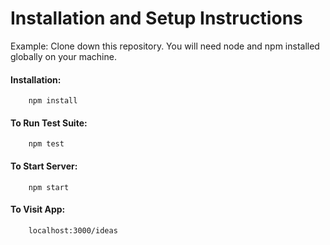 # Installation and Setup Instructions
Example:
Clone down this repository. You will need node and npm installed globally on your machine.

#### Installation:

```
    npm install
```

#### To Run Test Suite:

```
    npm test
```

#### To Start Server:

```
    npm start
```

#### To Visit App:

```
    localhost:3000/ideas
```